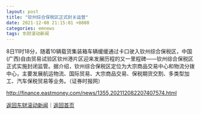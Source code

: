 ```yaml
---
layout: post
title: "钦州综合保税区正式封关运营"
date: 2021-12-08 21:15:01 +0800
categories: emnews
tags: 东财滚动新闻
---
```


8日11时18分，随着10辆载货集装箱车辆缓缓通过卡口驶入钦州综合保税区，中国(广西)自由贸易试验区钦州港片区迎来发展历程的又一里程碑——钦州综合保税区正式实施封闭监管。据介绍，钦州综合保税区定位为大宗商品交易中心和物流分拨中心，主要发展航运物流、国际贸易、大宗商品交易、保税期货交割、多类型加工、汽车保税贸易等业务。（证券时报网）

<http://finance.eastmoney.com/news/1355,202112082207407574.html>

[返回东财滚动新闻](//finews.withounder.com/emnews/)｜[返回首页](//finews.withounder.com/)